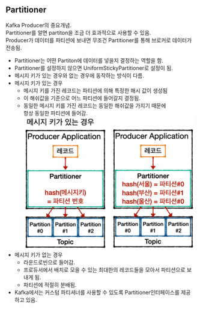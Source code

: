 ## Partitioner
Kafka Producer의 중요개념.  
Partitioner를 알면 partiton을 조금 더 효과적으로 사용할 수 있음.  
Producer가 데이터를 파티션에 보내면 무조건 Partitioner를 통해 브로커로 데이터가 전송됨.  

- Partitioner는 어떤 Partiton에 데이터를 넣을지 결정하는 역할을 함.
- Partitioner를 설정하지 않으면 UniformStickyPartitioner로 설정이 됨.
- 메시지 키가 있는 경우와 없는 경우에 동작하는 방식이 다름.
- 메시지 키가 있는 경우
  + 메시지 키를 가진 레코드는 파티션에 의해 특정한 해시 값이 생성됨
  + 이 해쉬값을 기준으로 어느 파티션에 들어갈지 결정됨.
  + 동일한 메시지 키를 가진 레코드는 동일한 해쉬값을 가지기 때문에  
    항상 동일한 파티션에 들어감.
    ![Partitioner_has_message_key](../../images/Kafka/04_Partitioner.png)
- 메시지 키가 없는 경우
  + 라운드로빈으로 들어감.
  + 프로듀서에서 배치로 모을 수 있는 최대한의 레코드들을 모아서 파티션으로 보내게 됨.
  + 파티션에 적절히 분배됨.
- Kafka에서는 커스텀 파티셔너를 사용할 수 있도록 Partitioner인터페이스를 제공하고 있음.
